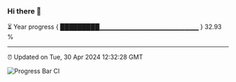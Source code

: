 ### Hi there 👋

⏳ Year progress { █████████▁▁▁▁▁▁▁▁▁▁▁▁▁▁▁▁▁▁▁▁▁ } 32.93 %

---

⏰ Updated on Tue, 30 Apr 2024 12:32:28 GMT

![Progress Bar CI](https://github.com/ZhaoGui/ZhaoGui/workflows/Progress%20Bar%20CI/badge.svg)
